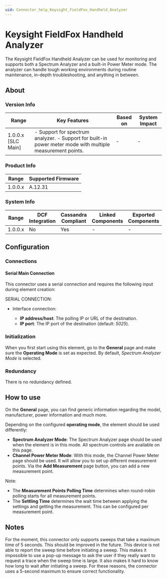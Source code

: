 ```yaml
---
uid: Connector_help_Keysight_FieldFox_Handheld_Analyzer
---
```


# Keysight FieldFox Handheld Analyzer

The Keysight FieldFox Handheld Analyzer can be used for monitoring and supports both a Spectrum Analyzer and a built-in Power Meter mode. The analyzer can handle tough working environments during routine maintenance, in-depth troubleshooting, and anything in between.

## About

### Version Info

| **Range**            | **Key Features**                                                                                            | **Based on** | **System Impact** |
|----------------------|-------------------------------------------------------------------------------------------------------------|--------------|-------------------|
| 1.0.0.x \[SLC Main\] | \- Support for spectrum analyzer. - Support for built-in power meter mode with multiple measurement points. | \-           | \-                |

### Product Info

| **Range** | **Supported Firmware** |
|-----------|------------------------|
| 1.0.0.x   | A.12.31                |

### System Info

| **Range** | **DCF Integration** | **Cassandra Compliant** | **Linked Components** | **Exported Components** |
|-----------|---------------------|-------------------------|-----------------------|-------------------------|
| 1.0.0.x   | No                  | Yes                     | \-                    | \-                      |

## Configuration

### Connections

#### Serial Main Connection

This connector uses a serial connection and requires the following input during element creation:

SERIAL CONNECTION:

- Interface connection:

  - **IP address/host**: The polling IP or URL of the destination.
  - **IP port**: The IP port of the destination (default: *5025*).

### Initialization

When you first start using this element, go to the **General** page and make sure the **Operating Mode** is set as expected. By default, *Spectrum Analyzer Mode* is selected.

### Redundancy

There is no redundancy defined.

## How to use

On the **General** page, you can find generic information regarding the model, manufacturer, power information and much more.

Depending on the configured **operating mode**, the element should be used differently:

- **Spectrum Analyzer Mode**: The Spectrum Analyzer page should be used when the element is in this mode. All spectrum controls are available on this page.
- **Channel Power Meter Mode**: With this mode, the Channel Power Meter page should be used. It will allow you to set up different measurement points. Via the **Add Measurement** page button, you can add a new measurement point.

Note:

- The **Measurement Points Polling Time** determines when round-robin polling starts for all measurement points.
- The **Settling Time** determines the wait time between applying the settings and getting the measurement. This can be configured per measurement point.

## Notes

For the moment, this connector only supports sweeps that take a maximum time of 5 seconds. This should be improved in the future. This device is not able to report the sweep time before initiating a sweep. This makes it impossible to use a pop-up message to ask the user if they really want to request a trace when the sweep time is large. It also makes it hard to know how long to wait after initiating a sweep. For these reasons, the connector uses a 5-second maximum to ensure correct functionality.
